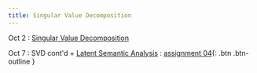 ```yaml
---
title: Singular Value Decomposition
---
```


Oct 2 
: [Singular Value Decomposition](https://github.com/gallettilance/Data-Science-Fundamentals/raw/main/lecture_10/10_Singular_Value_Decomposition.pdf) 

Oct 7
: SVD cont'd + [Latent Semantic Analysis](https://github.com/gallettilance/Data-Science-Fundamentals/raw/main/lecture_11/11_Latent_Semantic_Analysis.pdf) 
  : [assignment 04](#){: .btn .btn-outline }  

